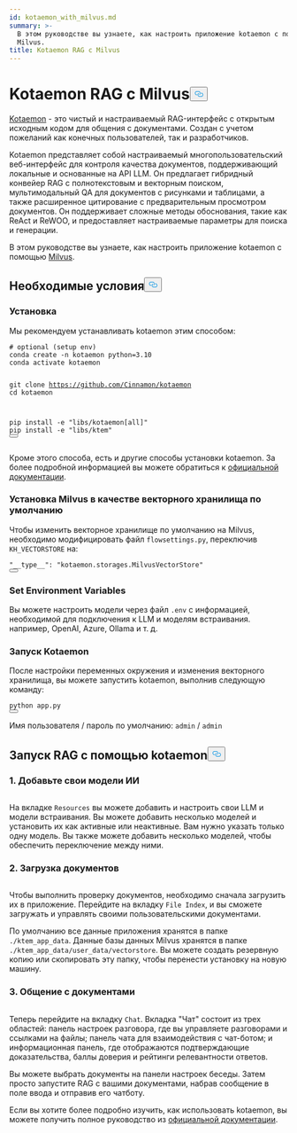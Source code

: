 ```yaml
---
id: kotaemon_with_milvus.md
summary: >-
  В этом руководстве вы узнаете, как настроить приложение kotaemon с помощью
  Milvus.
title: Kotaemon RAG с Milvus
---
```

<h1 id="Kotaemon-RAG-with-Milvus" class="common-anchor-header">Kotaemon RAG с Milvus<button data-href="#Kotaemon-RAG-with-Milvus" class="anchor-icon" translate="no">
      <svg translate="no"
        aria-hidden="true"
        focusable="false"
        height="20"
        version="1.1"
        viewBox="0 0 16 16"
        width="16"
      >
        <path
          fill="#0092E4"
          fill-rule="evenodd"
          d="M4 9h1v1H4c-1.5 0-3-1.69-3-3.5S2.55 3 4 3h4c1.45 0 3 1.69 3 3.5 0 1.41-.91 2.72-2 3.25V8.59c.58-.45 1-1.27 1-2.09C10 5.22 8.98 4 8 4H4c-.98 0-2 1.22-2 2.5S3 9 4 9zm9-3h-1v1h1c1 0 2 1.22 2 2.5S13.98 12 13 12H9c-.98 0-2-1.22-2-2.5 0-.83.42-1.64 1-2.09V6.25c-1.09.53-2 1.84-2 3.25C6 11.31 7.55 13 9 13h4c1.45 0 3-1.69 3-3.5S14.5 6 13 6z"
        ></path>
      </svg>
    </button></h1><p><a href="https://github.com/Cinnamon/kotaemon">Kotaemon</a> - это чистый и настраиваемый RAG-интерфейс с открытым исходным кодом для общения с документами. Создан с учетом пожеланий как конечных пользователей, так и разработчиков.</p>
<p>Kotaemon представляет собой настраиваемый многопользовательский веб-интерфейс для контроля качества документов, поддерживающий локальные и основанные на API LLM. Он предлагает гибридный конвейер RAG с полнотекстовым и векторным поиском, мультимодальный QA для документов с рисунками и таблицами, а также расширенное цитирование с предварительным просмотром документов. Он поддерживает сложные методы обоснования, такие как ReAct и ReWOO, и предоставляет настраиваемые параметры для поиска и генерации.</p>
<p>В этом руководстве вы узнаете, как настроить приложение kotaemon с помощью <a href="https://milvus.io/">Milvus</a>.</p>
<h2 id="Prerequisites" class="common-anchor-header">Необходимые условия<button data-href="#Prerequisites" class="anchor-icon" translate="no">
      <svg translate="no"
        aria-hidden="true"
        focusable="false"
        height="20"
        version="1.1"
        viewBox="0 0 16 16"
        width="16"
      >
        <path
          fill="#0092E4"
          fill-rule="evenodd"
          d="M4 9h1v1H4c-1.5 0-3-1.69-3-3.5S2.55 3 4 3h4c1.45 0 3 1.69 3 3.5 0 1.41-.91 2.72-2 3.25V8.59c.58-.45 1-1.27 1-2.09C10 5.22 8.98 4 8 4H4c-.98 0-2 1.22-2 2.5S3 9 4 9zm9-3h-1v1h1c1 0 2 1.22 2 2.5S13.98 12 13 12H9c-.98 0-2-1.22-2-2.5 0-.83.42-1.64 1-2.09V6.25c-1.09.53-2 1.84-2 3.25C6 11.31 7.55 13 9 13h4c1.45 0 3-1.69 3-3.5S14.5 6 13 6z"
        ></path>
      </svg>
    </button></h2><h3 id="Installation" class="common-anchor-header">Установка</h3><p>Мы рекомендуем устанавливать kotaemon этим способом:</p>
<pre><code translate="no" class="language-shell"><span class="hljs-comment"># optional (setup env)</span>
conda create -n kotaemon python=3.10
conda activate kotaemon

git <span class="hljs-built_in">clone</span> https://github.com/Cinnamon/kotaemon
<span class="hljs-built_in">cd</span> kotaemon

pip install -e <span class="hljs-string">&quot;libs/kotaemon[all]&quot;</span>
pip install -e <span class="hljs-string">&quot;libs/ktem&quot;</span>
<button class="copy-code-btn"></button></code></pre>
<p>Кроме этого способа, есть и другие способы установки kotaemon. За более подробной информацией вы можете обратиться к <a href="https://github.com/Cinnamon/kotaemon?tab=readme-ov-file#installation">официальной документации</a>.</p>
<h3 id="Set-Milvus-as-the-default-vector-storage" class="common-anchor-header">Установка Milvus в качестве векторного хранилища по умолчанию</h3><p>Чтобы изменить векторное хранилище по умолчанию на Milvus, необходимо модифицировать файл <code translate="no">flowsettings.py</code>, переключив <code translate="no">KH_VECTORSTORE</code> на:</p>
<pre><code translate="no" class="language-python"><span class="hljs-string">&quot;__type__&quot;</span>: <span class="hljs-string">&quot;kotaemon.storages.MilvusVectorStore&quot;</span>
<button class="copy-code-btn"></button></code></pre>
<h3 id="Set-Environment-Variables" class="common-anchor-header">Set Environment Variables</h3><p>Вы можете настроить модели через файл <code translate="no">.env</code> с информацией, необходимой для подключения к LLM и моделям встраивания. например, OpenAI, Azure, Ollama и т. д.</p>
<h3 id="Run-Kotaemon" class="common-anchor-header">Запуск Kotaemon</h3><p>После настройки переменных окружения и изменения векторного хранилища, вы можете запустить kotaemon, выполнив следующую команду:</p>
<pre><code translate="no" class="language-shell">python app.py
<button class="copy-code-btn"></button></code></pre>
<p>Имя пользователя / пароль по умолчанию: <code translate="no">admin</code> / <code translate="no">admin</code></p>
<h2 id="Start-RAG-with-kotaemon" class="common-anchor-header">Запуск RAG с помощью kotaemon<button data-href="#Start-RAG-with-kotaemon" class="anchor-icon" translate="no">
      <svg translate="no"
        aria-hidden="true"
        focusable="false"
        height="20"
        version="1.1"
        viewBox="0 0 16 16"
        width="16"
      >
        <path
          fill="#0092E4"
          fill-rule="evenodd"
          d="M4 9h1v1H4c-1.5 0-3-1.69-3-3.5S2.55 3 4 3h4c1.45 0 3 1.69 3 3.5 0 1.41-.91 2.72-2 3.25V8.59c.58-.45 1-1.27 1-2.09C10 5.22 8.98 4 8 4H4c-.98 0-2 1.22-2 2.5S3 9 4 9zm9-3h-1v1h1c1 0 2 1.22 2 2.5S13.98 12 13 12H9c-.98 0-2-1.22-2-2.5 0-.83.42-1.64 1-2.09V6.25c-1.09.53-2 1.84-2 3.25C6 11.31 7.55 13 9 13h4c1.45 0 3-1.69 3-3.5S14.5 6 13 6z"
        ></path>
      </svg>
    </button></h2><h3 id="1-Add-your-AI-models" class="common-anchor-header">1. Добавьте свои модели ИИ</h3><p>
  <span class="img-wrapper">
    <img translate="no" src="/docs/v2.5.x/assets/kotaemon_1.png" alt="" class="doc-image" id="" />
    <span></span>
  </span>
</p>
<p>На вкладке <code translate="no">Resources</code> вы можете добавить и настроить свои LLM и модели встраивания. Вы можете добавить несколько моделей и установить их как активные или неактивные. Вам нужно указать только одну модель. Вы также можете добавить несколько моделей, чтобы обеспечить переключение между ними.</p>
<h3 id="2-Upload-your-documents" class="common-anchor-header">2. Загрузка документов</h3><p>
  <span class="img-wrapper">
    <img translate="no" src="/docs/v2.5.x/assets/kotaemon_2.png" alt="" class="doc-image" id="" />
    <span></span>
  </span>
</p>
<p>Чтобы выполнить проверку документов, необходимо сначала загрузить их в приложение. Перейдите на вкладку <code translate="no">File Index</code>, и вы сможете загружать и управлять своими пользовательскими документами.</p>
<p>По умолчанию все данные приложения хранятся в папке <code translate="no">./ktem_app_data</code>. Данные базы данных Milvus хранятся в папке <code translate="no">./ktem_app_data/user_data/vectorstore</code>. Вы можете создать резервную копию или скопировать эту папку, чтобы перенести установку на новую машину.</p>
<h3 id="3-Chat-with-your-documents" class="common-anchor-header">3. Общение с документами</h3><p>
  <span class="img-wrapper">
    <img translate="no" src="/docs/v2.5.x/assets/kotaemon_3.png" alt="" class="doc-image" id="" />
    <span></span>
  </span>
</p>
<p>Теперь перейдите на вкладку <code translate="no">Chat</code>. Вкладка "Чат" состоит из трех областей: панель настроек разговора, где вы управляете разговорами и ссылками на файлы; панель чата для взаимодействия с чат-ботом; и информационная панель, где отображаются подтверждающие доказательства, баллы доверия и рейтинги релевантности ответов.</p>
<p>Вы можете выбрать документы на панели настроек беседы. Затем просто запустите RAG с вашими документами, набрав сообщение в поле ввода и отправив его чатботу.</p>
<p>Если вы хотите более подробно изучить, как использовать kotaemon, вы можете получить полное руководство из <a href="https://cinnamon.github.io/kotaemon/usage/">официальной документации</a>.</p>
